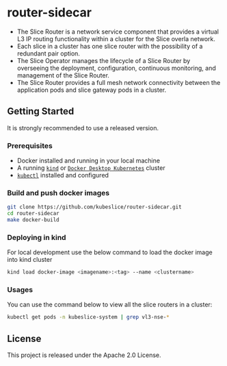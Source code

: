 # router-sidecar

* The Slice Router is a network service component that provides a virtual L3 IP routing functionality within a cluster for the Slice overla network.
* Each slice in a cluster has one slice router with the possibility of a redundant pair option. 
* The Slice Operator manages the lifecycle of a Slice Router by overseeing the deployment, configuration,  continuous monitoring, and management of the Slice Router.
* The Slice Router provides a full mesh network connectivity between the application pods and slice gateway pods in a cluster. 

## Getting Started

It is strongly recommended to use a released version.

### Prerequisites

* Docker installed and running in your local machine
* A running [`kind`](https://kind.sigs.k8s.io/) or [`Docker Desktop Kubernetes`](https://docs.docker.com/desktop/kubernetes/)
  cluster 
* [`kubectl`](https://kubernetes.io/docs/tasks/tools/) installed and configured

### Build and push docker images

```bash
git clone https://github.com/kubeslice/router-sidecar.git
cd router-sidecar
make docker-build
```

### Deploying in kind
For local development use the below command to load the docker image into kind cluster

```bash
kind load docker-image <imagename>:<tag> --name <clustername>
```

### Usages
You can use the command below to view all the slice routers in a cluster:

```bash
kubectl get pods -n kubeslice-system | grep vl3-nse-* 
```

## License

This project is released under the Apache 2.0 License.
